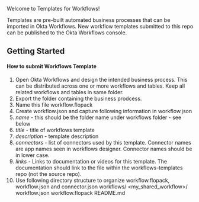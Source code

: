 
Welcome to Templates for Workflows!

Templates are pre-built automated business processes that can be imported in Okta Workflows. New workflow templates submitted to this repo can be published to the Okta Workflows console.

## Getting Started

#### How to submit Workflows Template

1. Open Okta Workflows and design the intended business process. This can be distributed across one or more workflows and tables. Keep all related workflows and tables in same folder.
2. Export the folder containing the business prodcess. 
3. Name this file workflow.flopack
4. Create workflow.json and capture following information in workflow.json
  1. *name* - this should be the folder name under workflows folder - see below
  2. *title* - title of workflows template
  3. *description* - template description
  4. *connectors* - list of connectors used by this template. Connector names are app names seen in workflows designer. Connector names should be in lower case.
  6. *links* - Links to documentation or videos for this template. The documentation should link to the file within the workflows-templates repo (not the source repo). 
5. Use following directory structure to organize workflow.flopack, workflow.json and connector.json
workflows/
  <my_shared_workflow>/
    workflow.json
    workflow.flopack
    README.md
